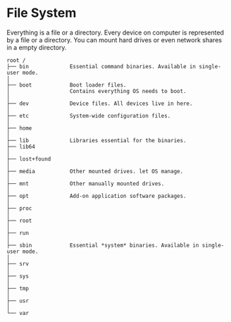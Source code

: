 # File System

Everything is a file or a directory.
Every device on computer is represented by a file or a directory.
You can mount hard drives or even network shares in a empty directory.


```
root /
├── bin             Essential command binaries. Available in single-user mode.
│
├── boot            Boot loader files.
│                   Contains everything OS needs to boot.
│
├── dev             Device files. All devices live in here.
│
├── etc             System-wide configuration files.
│
├── home
│
├── lib             Libraries essential for the binaries.
├── lib64
│
├── lost+found
│
├── media           Other mounted drives. let OS manage.
│
├── mnt             Other manually mounted drives.
│
├── opt             Add-on application software packages.
│
├── proc
│
├── root
│
├── run
│
├── sbin            Essential *system* binaries. Available in single-user mode.
│
├── srv
│
├── sys
│
├── tmp
│
├── usr
│
└── var
```
